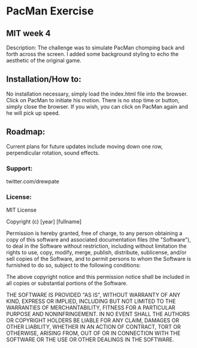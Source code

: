 # PacMan Exercise

## MIT week 4

Description: The challenge was to simulate PacMan chomping back and forth across the screen. I added some background styling to echo the aesthetic of the original game. 


## Installation/How to: 
No installation necessary, simply load the index.html file into the browser. Click on PacMan to initiate his motion. There is no stop time or button, simply close the browser. If you wish, you can click on PacMan again and he will pick up speed. 

## Roadmap:
Current plans for future updates include moving down one row, perpendicular rotation, sound effects.

### Support:

twitter.com/drewpate


### License: 
MIT License

Copyright (c) [year] [fullname]

Permission is hereby granted, free of charge, to any person obtaining a copy
of this software and associated documentation files (the "Software"), to deal
in the Software without restriction, including without limitation the rights
to use, copy, modify, merge, publish, distribute, sublicense, and/or sell
copies of the Software, and to permit persons to whom the Software is
furnished to do so, subject to the following conditions:

The above copyright notice and this permission notice shall be included in all
copies or substantial portions of the Software.

THE SOFTWARE IS PROVIDED "AS IS", WITHOUT WARRANTY OF ANY KIND, EXPRESS OR
IMPLIED, INCLUDING BUT NOT LIMITED TO THE WARRANTIES OF MERCHANTABILITY,
FITNESS FOR A PARTICULAR PURPOSE AND NONINFRINGEMENT. IN NO EVENT SHALL THE
AUTHORS OR COPYRIGHT HOLDERS BE LIABLE FOR ANY CLAIM, DAMAGES OR OTHER
LIABILITY, WHETHER IN AN ACTION OF CONTRACT, TORT OR OTHERWISE, ARISING FROM,
OUT OF OR IN CONNECTION WITH THE SOFTWARE OR THE USE OR OTHER DEALINGS IN THE
SOFTWARE.




